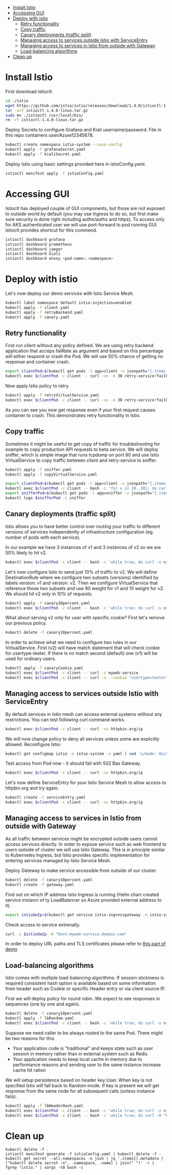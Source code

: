 - [Install Istio](#install-istio)
- [Accessing GUI](#accessing-gui)
- [Deploy with istio](#deploy-with-istio)
  - [Retry functionality](#retry-functionality)
  - [Copy traffic](#copy-traffic)
  - [Canary deployments (traffic split)](#canary-deployments-traffic-split)
  - [Managing access to services outside Istio with ServiceEntry](#managing-access-to-services-outside-istio-with-serviceentry)
  - [Managing access to services in Istio from outside with Gateway](#managing-access-to-services-in-istio-from-outside-with-gateway)
  - [Load-balancing algorithms](#load-balancing-algorithms)
- [Clean up](#clean-up)

# Install Istio
First download istioctl.

```bash
cd ./istio
wget https://github.com/istio/istio/releases/download/1.4.0/istioctl-1.4.0-linux.tar.gz
tar -xvf istioctl-1.4.0-linux.tar.gz
sudo mv ./istioctl /usr/local/bin/
rm -rf istioctl-1.4.0-linux.tar.gz
```

Deploy Secrets to configure Grafana and Kiali username/password. File in this repo containers user/Azure12345678.

```bash
kubectl create namespace istio-system --save-config
kubectl apply -f grafanaSecret.yaml
kubectl apply -f kialiSecret.yaml
```

Deploy Istio using basic settings provided here in istioConfig.yaml.

```bash
istioctl manifest apply -f istioConfig.yaml
```

# Accessing GUI
Istioctl has deployed couple of GUI components, but those are not exposed to outside world by default (you may use Ingress to do so, but first make sure security is done right including authn/authz and https). To access only for AKS authenticated user we will use port-forward to pod running GUI. Istioctl provides shortcut for this commend.

```bash
istioctl dashboard grafana
istioctl dashboard prometheus
istioctl dashboard jaeger
istioctl dashboard kiali
istioctl dashboard envoy <pod-name>.<namespace>
```

# Deploy with istio
Let's now deploy our demo services with Istio Service Mesh.

```bash
kubectl label namespace default istio-injection=enabled
kubectl apply -f client.yaml
kubectl apply -f retryBackend.yaml
kubectl apply -f canary.yaml
```

## Retry functionality
First run client without any policy defined. We are using retry backend application that acceps failRate as argument and based on this percentage will either respond or crash the Pod. We will use 50% chance of getting no response and container crash.

```bash
export clientPod=$(kubectl get pods -l app=client -o jsonpath="{.items[0].metadata.name}")
kubectl exec $clientPod -c client -- curl -vs -m 30 retry-service?failRate=50
```

Now apply Istio policy to retry.

```bash
kubectl apply -f retryVirtualService.yaml
kubectl exec $clientPod -c client -- curl -vs -m 30 retry-service?failRate=50
```
As you can see you now get response even if your first request causes container to crash. This demonstrates retry functionality in Istio.

## Copy traffic
Sometimes it might be useful to get copy of traffic for troubleshooting for example to copy production API requests to beta service. We will deploy sniffer, which is simple image that runs tcpdump on port 80 and use Istio VirtualService to copy traffic between client and retry-service to sniffer.

```bash
kubectl apply -f sniffer.yaml
kubectl apply -f copyVirtualService.yaml

export clientPod=$(kubectl get pods -l app=client -o jsonpath="{.items[0].metadata.name}")
kubectl exec $clientPod -c client -- bash -c 'for x in {0..20}; do curl -s retry-service?failRate=1; done'
export snifferPod=$(kubectl get pods -l app=sniffer -o jsonpath="{.items[0].metadata.name}")
kubectl logs $snifferPod -c sniffer
```

## Canary deployments (traffic split)
Istio allows you to have better control over routing your traffic to different versions of services independently of infrastructure configuration (eg. number of pods with each service).

In our example we have 3 instances of v1 and 3 instances of v2 so we are 50% likely to hit v2.
```bash
kubectl exec $clientPod -c client -- bash -c 'while true; do curl -s myweb-service; echo; done'
```

Let's now configure Istio to send just 10% of traffic to v2. We will define DestinationRule where we configure two subsets (versions) identified by labels version: v1 and version: v2. Then we configure VirtualService that reference those two subsets and use 90 weight for v1 and 10 weight for v2. We should hit v2 only in 10% of requests.

```bash
kubectl apply -f canary10percent.yaml
kubectl exec $clientPod -c client -- bash -c 'while true; do curl -s myweb-service; echo; done'
```

What about serving v2 only for user with specific cookie? First let's remove our previous policy.

```bash
kubectl delete -f canary10percent.yaml
```

In order to achieve what we need to configure two rules in our VirtualService. First (v2) will have match statement that will check cookie for usertype-tester. If there is no match second (default) one (v1) will be used for ordinary users.

```bash
kubectl apply -f canaryCookie.yaml
kubectl exec $clientPod -c client -- curl -s myweb-service
kubectl exec $clientPod -c client -- curl -s --cookie "usertype=tester" myweb-service
```

## Managing access to services outside Istio with ServiceEntry
By default services in Istio mesh can access external systems without any restrictions. You can test following curl command works.

```bash
kubectl exec $clientPod -c client -- curl -vs httpbin.org/ip
```

We will now change policy to deny all services unless some are explicitly allowed. Reconfigure Istio:

```bash
kubectl get configmap istio -n istio-system -o yaml | sed 's/mode: ALLOW_ANY/mode: REGISTRY_ONLY/g' | kubectl replace -n istio-system -f -
```

Test access from Pod now - it should fail with 502 Bas Gateway.

```bash
kubectl exec $clientPod -c client -- curl -vs httpbin.org/ip
```

Let's now define ServiceEntry for your Istio Service Mesh to allow access to httpbin.org and try again.

```bash
kubectl create -f serviceEntry.yaml
kubectl exec $clientPod -c client -- curl -vs httpbin.org/ip
```

## Managing access to services in Istio from outside with Gateway
As all traffic between services might be encrypted outside users cannot access services directly. In order to expose service such as web frontend to users outside of cluster we will use Istio Gateway. This is in principle similar to Kubernetes Ingress, but Istio provides specific implementation for entering services managed by Istio Service Mesh.

Deploy Gateway to make service accessible from outside of our cluster.

```bash
kubectl delete -f canary10percent.yaml
kubectl create -f gateway.yaml
```

Find out on which IP address Istio Ingress is running (Helm chart created service instanci of ty LoadBalancer so Azure provided external address to it).

```bash
export istioGwIp=$(kubectl get service istio-ingressgateway -n istio-system -o jsonpath='{.status.loadBalancer.ingress[0].ip}')
```

Check access to service extrenally.

```bash
curl -i $istioGwIp -H "Host:myweb-service.domain.com"
```

In order to deploy URL paths and TLS certificates please refer to [this part of demo](docs/networking.md)

## Load-balancing algorithms
Istio comes with multiple load-balancing algorithms. If session stickiness is required consistent hash option is available based on some information from header such as Cookie or specific Header entry or via client source IP.

First we will deploy policy for round robin. We expect to see responses in sequences (one by one and again).

```bash
kubectl delete -f canary10percent.yaml
kubectl apply -f lbRandom.yaml
kubectl exec $clientPod -c client -- bash -c 'while true; do curl -s myweb-service; echo; sleep 0.2; done'
```

Suppose we need caller to be always routed to the same Pod. There might be two reasons for this:
* Your application code is "traditional" and keeps state such as user session in memory rather than in external system such as Redis
* Your application needs to keep local cache in memory due to performance reasons and sending user to the same instance increase cache hit ration

We will setup persistence based on header key User. When key is not specified Istio will fall back to Random mode. If key is present we will get response from the same node for all subsequent calls (unless instance fails).

```bash
kubectl apply -f lbHeaderHash.yaml
kubectl exec $clientPod -c client -- bash -c 'while true; do curl -s myweb-service; echo; sleep 0.2; done'
kubectl exec $clientPod -c client -- bash -c 'while true; do curl -H "User: tomas" -s myweb-service; echo; sleep 0.2; done'
```

# Clean up
```
kubectl delete -f .
istioctl manifest generate -f istioConfig.yaml | kubectl delete -f -
kubectl get secret --all-namespaces -o json | jq '.items[].metadata | ["kubectl delete secret -n", .namespace, .name] | join(" ")' -r | fgrep "istio." | xargs -t0 bash -c
```

